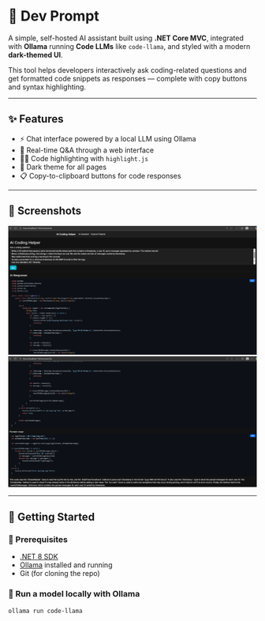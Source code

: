 ﻿# 🧠 Dev Prompt

A simple, self-hosted AI assistant built using **.NET Core MVC**, integrated with **Ollama** running **Code LLMs** like `code-llama`, and styled with a modern **dark-themed UI**.

This tool helps developers interactively ask coding-related questions and get formatted code snippets as responses — complete with copy buttons and syntax highlighting.

---

## ✨ Features

- ⚡ Chat interface powered by a local LLM using Ollama
- 💬 Real-time Q&A through a web interface
- 🧑‍💻 Code highlighting with `highlight.js`
- 🌙 Dark theme for all pages
- 📋 Copy-to-clipboard buttons for code responses

---

## 📸 Screenshots
![AI Assistant Screenshot](Screenshots/DevPrompt_Screenshot_1.png)
![AI Assistant Screenshot](Screenshots/DevPrompt_Screenshot_2.png)

---

## 🚀 Getting Started

### 🔧 Prerequisites

- [.NET 8 SDK](https://dotnet.microsoft.com/download)
- [Ollama](https://ollama.com/) installed and running
- Git (for cloning the repo)

### 🔌 Run a model locally with Ollama

```bash
ollama run code-llama
